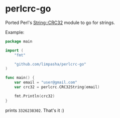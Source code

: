 # perlcrc-go
Ported Perl's [String::CRC32](https://metacpan.org/pod/String::CRC32) module to go for strings.

Example:
```go
package main

import (
	"fmt"

	"github.com/limpasha/perlcrc-go"
)

func main() {
	var email = "user@gmail.com"
	var crc32 = perlcrc.CRC32String(email)

	fmt.Println(crc32)
}
```
prints `3326238302`. That's it :)